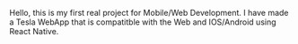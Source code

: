 Hello, this is my first real project for Mobile/Web Development. I have made a Tesla WebApp that is compatitble with the Web and IOS/Android using React Native.
